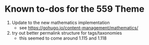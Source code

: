 # Known to-dos for the 559 Theme

1. Update to the new mathematics implementation
    - see https://gohugo.io/content-management/mathematics/
2. try out better permalink structure for tags/taxonomies
    - this seemed to come around 1.115 and 1.118